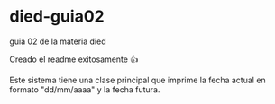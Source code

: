 # died-guia02
guia 02 de la materia died

Creado el readme exitosamente :+1:

Este sistema tiene una clase principal que imprime la fecha actual
en formato "dd/mm/aaaa" y la fecha futura.